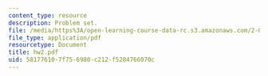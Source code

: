 ```yaml
---
content_type: resource
description: Problem set.
file: /media/https%3A/open-learning-course-data-rc.s3.amazonaws.com/2-002-mechanics-and-materials-ii-spring-2004/581776107f756980c212f5284766070c_hw2.pdf
file_type: application/pdf
resourcetype: Document
title: hw2.pdf
uid: 58177610-7f75-6980-c212-f5284766070c
---
```


